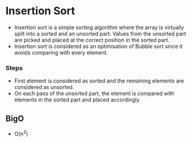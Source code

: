 # Insertion Sort

- Insertion sort is a simple sorting algorithm where the array is virtually split into a sorted and an unsorted part. Values from the unsorted part are picked and placed at the correct position in the sorted part.
- Insertion sort is considered as an optimisation of Bubble sort since it avoids comparing with every element.

### Steps

- First element is considered as sorted and the remaining elements are considered as unsorted. 
- On each pass of the unsorted part, the element is compared with elements in the sorted part and placed accordingly

## BigO
- O(n<sup>2</sup>)